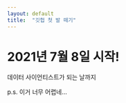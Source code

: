 ```yaml
---
layout: default
title:  "깃헙 첫 발 떼기"
---
```


# 2021년 7월 8일 시작!

데이터 사이언티스트가 되는 날까지

p.s. 이거 너무 어렵네...
